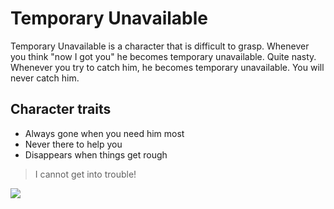 # Temporary Unavailable

Temporary Unavailable is a character that is difficult to grasp. Whenever you think "now I got you" he becomes temporary unavailable. Quite nasty. Whenever you try to catch him, he becomes temporary unavailable. You will never catch him.

## Character traits

* Always gone when you need him most
* Never there to help you
* Disappears when things get rough

> I cannot get into trouble!

<img src="https://cdn.pixabay.com/photo/2020/06/12/00/11/boxing-5288635_1280.jpg"/>

